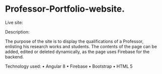 # Professor-Portfolio-website.

Live site: 

Description:

The purpose of the site is to display the qualifications of a Professor, enlisting his research works and students.
The contents of the page can be added, edited or deleted dynamically, as the page uses Firebase for the backend.

Technology used:
•	Angular  8
•	Firebase
•	Bootstrap
•	HTML 5
